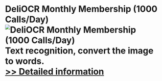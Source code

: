 # DeliOCR Monthly Membership (1000 Calls/Day)<br />![DeliOCR Monthly Membership (1000 Calls/Day)](https://mycommerce.akamaized.net/api/pimages/P300969375/BIG/300969375.PNG)<br />Text recognition, convert the image to words.<br />[>> Detailed information](https://secure.shareit.com/shareit/product.html?productid=300969375&affiliateid=200057808)